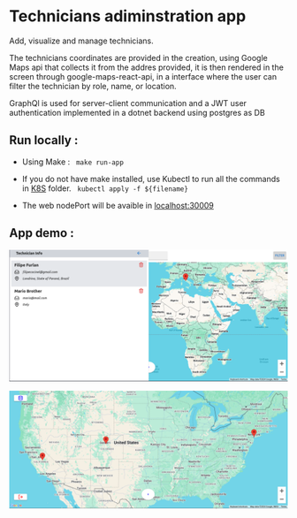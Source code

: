 # Technicians adiminstration app
Add, visualize and manage technicians.

The technicians coordinates are provided in the creation, using Google Maps api that collects it from the addres provided, it is then rendered in the screen through google-maps-react-api, in a interface where the user can filter the technician by role, name, or location.

GraphQl is used for server-client communication and a JWT user authentication implemented in a dotnet backend using postgres as DB

## Run locally :

- Using Make : 
` make run-app`

- If you do not have make installed, use Kubectl to run all the commands in [K8S](./K8S) folder.
` kubectl apply -f ${filename}`

- The web nodePort will be avaible in [localhost:30009](./K8S)

## App demo : 
![img.png](img.png)

![img_1".png](img_1.png)

